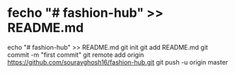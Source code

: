 # fecho "# fashion-hub" >> README.md
echo "# fashion-hub" >> README.md
git init
git add README.md
git commit -m "first commit"
git remote add origin https://github.com/souravghosh16/fashion-hub.git
git push -u origin master
